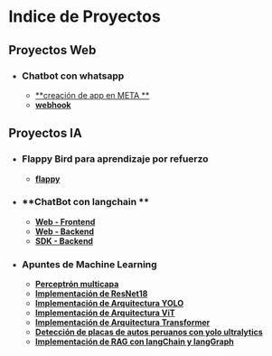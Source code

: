 # **Indice de Proyectos**
## Proyectos Web
- ### Chatbot con whatsapp
  - [**creación de app en META **](https://www.linkedin.com/posts/henry-medina-47527221_hola-a-todos-aqu%C3%AD-les-dejo-la-primera-entrega-activity-7303278614756667392-3-F9?utm_source=share&utm_medium=member_desktop&rcm=ACoAAAR87xkBeY1oRaUwEg8-9a5RFgZJd_Enlh0)
  - [**webhook**](https://github.com/korderoman/webhook_wsp)
## Proyectos IA
- ### **Flappy Bird para aprendizaje por refuerzo**
  - [**flappy**](https://github.com/korderoman/flappy_bird_reinforcement_learning) 
- ### **ChatBot con langchain **
  - [**Web - Frontend**](https://github.com/korderoman/chat_bot_frontend)
  - [**Web - Backend**](https://github.com/korderoman/chat_bot_backend_web)
  - [**SDK - Backend**](https://github.com/korderoman/chat_bot_backend_sdk)
 
- ### Apuntes de Machine Learning
  - [**Perceptrón multicapa**](https://github.com/korderoman/machine_learning_notes/tree/main/modulo_1_fundamentos_de_redes_neuronales_profundas/implementacion_MLP_clasificacion_MNIST/perceptron_multicapa)
  - [**Implementación de ResNet18**](https://github.com/korderoman/machine_learning_notes/tree/main/modulo_2_redes_convolucionales_y_generativas/resnet_18)
  - [**Implementación de Arquitectura YOLO**](https://github.com/korderoman/machine_learning_notes/tree/main/modulo_2_redes_convolucionales_y_generativas/yolo)
  - [**Implementación de Arquitectura ViT**](https://github.com/korderoman/machine_learning_notes/tree/main/modulo_2_redes_convolucionales_y_generativas/vit)
  - [**Implementación de Arquitectura Transformer**](https://github.com/korderoman/machine_learning_notes/tree/main/modulo_3_redes_recurrentes_modelos_basados_em_accion)
  - [**Detección de placas de autos peruanos con yolo ultralytics**](https://github.com/korderoman/machine_learning_notes/tree/main/modulo_2_redes_convolucionales_y_generativas/yolo_ultralytics/peru_plate_numbers_detection_v2)
  - [**Implementación de RAG con langChain y langGraph**](https://github.com/korderoman/machine_learning_notes/blob/main/modulo_4_langchain/tutorials_phase_3/langchain_rag_text.ipynb)
